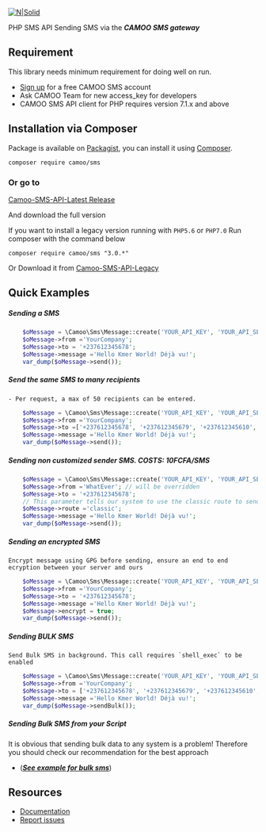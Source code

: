 [![N|Solid](https://www.camoo.hosting/img/logos/logoDomain.png)](https://www.camoo.cm/bulk-sms)

PHP SMS API Sending SMS via the **_CAMOO SMS gateway_**

Requirement
-----------

This library needs minimum requirement for doing well on run.

   - [Sign up](https://www.camoo.cm/join) for a free CAMOO SMS account
   - Ask CAMOO Team for new access_key for developers
   - CAMOO SMS API client for PHP requires version 7.1.x and above

## Installation via Composer

Package is available on [Packagist](https://packagist.org/packages/camoo/sms),
you can install it using [Composer](http://getcomposer.org).

```shell
composer require camoo/sms
```
### Or go to

   [Camoo-SMS-API-Latest Release](https://github.com/camoo/sms/releases/tag/v3.1.1)

And download the full version

If you want to install a legacy version running with `PHP5.6` or `PHP7.0`
Run composer with the command below
```shell
composer require camoo/sms "3.0.*"
```
Or Download it from [Camoo-SMS-API-Legacy](https://github.com/camoo/sms/releases/tag/v3.0.6)

Quick Examples
--------------

##### Sending a SMS
```php
	$oMessage = \Camoo\Sms\Message::create('YOUR_API_KEY', 'YOUR_API_SECRET');
	$oMessage->from ='YourCompany';
	$oMessage->to = '+237612345678';
	$oMessage->message ='Hello Kmer World! Déjà vu!';
	var_dump($oMessage->send());
  ```
##### Send the same SMS to many recipients
            
	- Per request, a max of 50 recipients can be entered.
```php
	$oMessage = \Camoo\Sms\Message::create('YOUR_API_KEY', 'YOUR_API_SECRET');
	$oMessage->from ='YourCompany';
	$oMessage->to =['+237612345678', '+237612345679', '+237612345610', '+33689764530'];
	$oMessage->message ='Hello Kmer World! Déjà vu!';
	var_dump($oMessage->send());
```

##### Sending non customized sender SMS. COSTS: 10FCFA/SMS
```php
    $oMessage = \Camoo\Sms\Message::create('YOUR_API_KEY', 'YOUR_API_SECRET');
    $oMessage->from ='WhatEver'; // will be overridden
    $oMessage->to = '+237612345678';
    // This parameter tells our system to use the classic route to send your message.
    $oMessage->route ='classic';
    $oMessage->message ='Hello Kmer World! Déjà vu!';
    var_dump($oMessage->send());
```

##### Sending an encrypted SMS
	Encrypt message using GPG before sending, ensure an end to end ecryption between your server and ours
```php
	$oMessage = \Camoo\Sms\Message::create('YOUR_API_KEY', 'YOUR_API_SECRET');
	$oMessage->from ='YourCompany';
	$oMessage->to = '+237612345678';
	$oMessage->message ='Hello Kmer World! Déjà vu!';
	$oMessage->encrypt = true;
	var_dump($oMessage->send());
  ```

##### Sending BULK SMS
	Send Bulk SMS in background. This call requires `shell_exec` to be enabled
```php
	$oMessage = \Camoo\Sms\Message::create('YOUR_API_KEY', 'YOUR_API_SECRET');
	$oMessage->from ='YourCompany';
	$oMessage->to = ['+237612345678', '+237612345679', '+237612345610', '+33689764530', '+4917612345671'];
	$oMessage->message ='Hello Kmer World! Déjà vu!';
	var_dump($oMessage->sendBulk());
  ```

##### Sending Bulk SMS from your Script
It is obvious that sending bulk data to any system is a problem! Therefore you should check our recommendation for the best approach
   - (_**[See example for bulk sms](https://github.com/camoo/sms/wiki/How-to-send-Bulk-SMS-from-your-script#send-sms-sequentially)**_)

Resources
---------

  * [Documentation](https://github.com/camoo/sms/wiki)
  * [Report issues](https://github.com/camoo/sms/issues)
